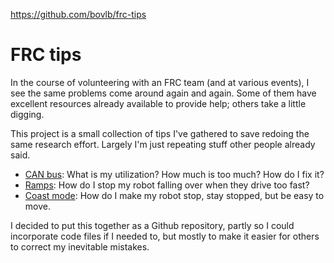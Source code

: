 https://github.com/bovlb/frc-tips

# FRC tips

In the course of volunteering with an FRC team (and at various events), I see the same problems come around again and again.  Some of them have excellent resources already available to provide help; others take a little digging.

This project is a small collection of tips I've gathered to save redoing the same research effort.  Largely I'm just repeating stuff other people already said.

* [CAN bus](can-bus/): What is my utilization?  How much is too much?  How do I fix it?
* [Ramps](ramps/): How do I stop my robot falling over when they drive too fast?
* [Coast mode](coast-mode/): How do I make my robot stop, stay stopped, but be easy to move.

I decided to put this together as a Github repository, partly so I could incorporate code files if I needed to, but mostly to make it easier for others to correct my inevitable mistakes.